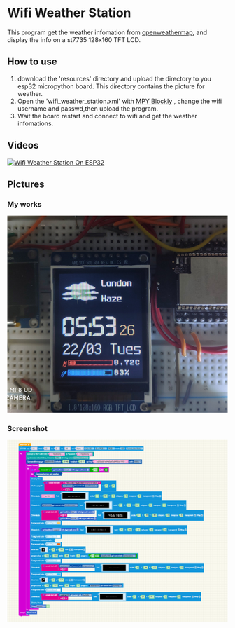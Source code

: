 # Wifi Weather Station
This program get the weather infomation from [openweathermap](https://openweathermap.org/), and display the info on a st7735 128x160 TFT LCD.

## How to use
1. download the 'resources' directory and upload the directory to you esp32 micropython board. This directory contains the picture for weather.
2. Open the 'wifi_weather_station.xml' with [MPY Blockly](https://mpyblockly.github.io/mpyblockly/) , change the wifi username and passwd,then upload the program.
3. Wait the board restart and connect to wifi and get the weather infomations.

## Videos
[![Wifi Weather Station On ESP32](https://res.cloudinary.com/marcomontalbano/image/upload/v1647932205/video_to_markdown/images/youtube--5gaZxGYsbWs-c05b58ac6eb4c4700831b2b3070cd403.jpg)](https://youtu.be/5gaZxGYsbWs "Wifi Weather Station On ESP32")
## Pictures
### My works
<img src='./wifi_weather_station_pic.png' width='600px'/>

### Screenshot
<img src='./wifi_weather_station_blocks.png' width='600px'/>
   